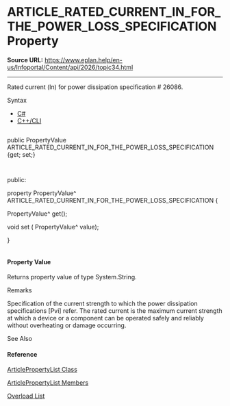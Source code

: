 # ARTICLE_RATED_CURRENT_IN_FOR_THE_POWER_LOSS_SPECIFICATION Property

**Source URL:** https://www.eplan.help/en-us/Infoportal/Content/api/2026/topic34.html

---

Rated current (ln) for power dissipation specification # 26086.

Syntax

- [C#](#i-syntax-CS)
- [C++/CLI](#i-syntax-CPP2005)

```
```
public PropertyValue ARTICLE_RATED_CURRENT_IN_FOR_THE_POWER_LOSS_SPECIFICATION {get; set;}
```
```

```
```
public:
property PropertyValue^ ARTICLE_RATED_CURRENT_IN_FOR_THE_POWER_LOSS_SPECIFICATION {
   PropertyValue^ get();
   void set (    PropertyValue^ value);
}
```
```

#### Property Value

Returns property value of type System.String.

Remarks

Specification of the current strength to which the power dissipation specifications [Pvi] refer. The rated current is the maximum current strength at which a device or a component can be operated safely and reliably without overheating or damage occurring.



See Also

#### Reference

[ArticlePropertyList Class](Eplan.EplApi.DataModelu~Eplan.EplApi.DataModel.ArticlePropertyList.html)
  
[ArticlePropertyList Members](Eplan.EplApi.DataModelu~Eplan.EplApi.DataModel.ArticlePropertyList_members.html)
  
[Overload List](topic1751.html)